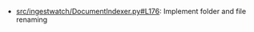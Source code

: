 - [src/ingestwatch/DocumentIndexer.py#L176](src/ingestwatch/DocumentIndexer.py#L176): Implement folder and file renaming
